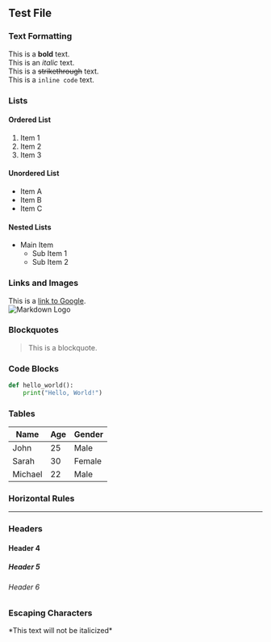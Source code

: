 ## Test File

### Text Formatting

This is a **bold** text.  
This is an *italic* text.  
This is a ~~strikethrough~~ text.  
This is a `inline code` text.

### Lists

#### Ordered List
1. Item 1
2. Item 2
3. Item 3

#### Unordered List
- Item A
- Item B
- Item C

#### Nested Lists
- Main Item
  - Sub Item 1
  - Sub Item 2

### Links and Images

This is a [link to Google](https://www.google.com/).  
![Markdown Logo](https://upload.wikimedia.org/wikipedia/commons/4/48/Markdown-mark.svg)

### Blockquotes

> This is a blockquote.

### Code Blocks

```python
def hello_world():
    print("Hello, World!")
```

### Tables

| Name      | Age | Gender |
|-----------|-----|--------|
| John      | 25  | Male   |
| Sarah     | 30  | Female |
| Michael   | 22  | Male   |

### Horizontal Rules

---

### Headers

#### Header 4
##### Header 5
###### Header 6

### Escaping Characters

\*This text will not be italicized\*
